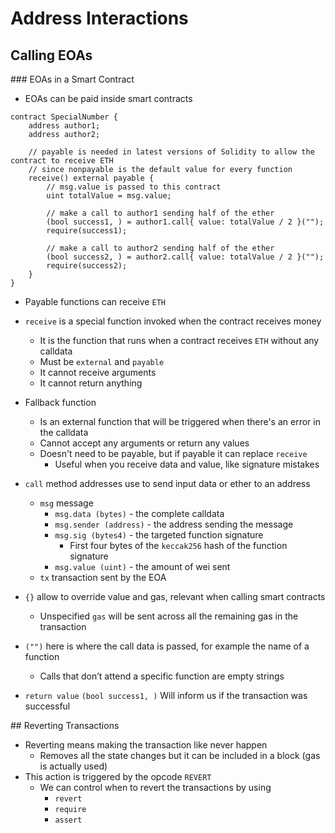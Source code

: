 # Address Interactions

## Calling EOAs

### EOAs in a Smart Contract

-   EOAs can be paid inside smart contracts

```Solidity
contract SpecialNumber {
    address author1;
    address author2;

    // payable is needed in latest versions of Solidity to allow the contract to receive ETH
    // since nonpayable is the default value for every function
    receive() external payable {
        // msg.value is passed to this contract
        uint totalValue = msg.value;

        // make a call to author1 sending half of the ether
        (bool success1, ) = author1.call{ value: totalValue / 2 }("");
        require(success1);

        // make a call to author2 sending half of the ether
        (bool success2, ) = author2.call{ value: totalValue / 2 }("");
        require(success2);
    }
}
```

-   Payable functions can receive `ETH`
-   `receive` is a special function invoked when the contract receives money

    -   It is the function that runs when a contract receives `ETH` without any calldata
    -   Must be `external` and `payable`
    -   It cannot receive arguments
    -   It cannot return anything

-   Fallback function
    -   Is an external function that will be triggered when there's an error in the calldata
    -   Cannot accept any arguments or return any values
    -   Doesn't need to be payable, but if payable it can replace `receive`
        -   Useful when you receive data and value, like signature mistakes
-   `call` method addresses use to send input data or ether to an address
    -   `msg` message
        -   `msg.data (bytes)` - the complete calldata
        -   `msg.sender (address)` - the address sending the message
        -   `msg.sig (bytes4)` - the targeted function signature
            -   First four bytes of the `keccak256` hash of the function signature
        -   `msg.value (uint)` - the amount of wei sent
    -   `tx` transaction sent by the EOA
-   `{}` allow to override value and gas, relevant when calling smart contracts
    -   Unspecified `gas` will be sent across all the remaining gas in the transaction
-   `("")` here is where the call data is passed, for example the name of a function
    -   Calls that don’t attend a specific function are empty strings
-   `return value` `(bool success1, )` Will inform us if the transaction was successful

## Reverting Transactions

-   Reverting means making the transaction like never happen
    -   Removes all the state changes but it can be included in a block (gas is actually used)
-   This action is triggered by the opcode `REVERT`
    -   We can control when to revert the transactions by using
        -   `revert`
        -   `require`
        -   `assert`
